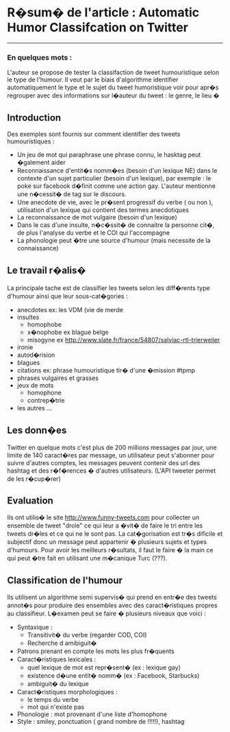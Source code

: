 # R�sum� de l'article : Automatic Humor Classifcation on Twitter
---------

### En quelques mots : 
L'auteur se propose de tester la classifaction de tweet humouristique selon le type de l'humour. 
Il veut par le biais d'algorithme identifier automatiquement le type et le sujet du tweet humoristique voir pour apr�s regrouper avec des informations sur l�auteur du tweet : le genre, le lieu � 


## Introduction
Des exemples sont fournis sur comment identifier des tweets humouristiques :

* Un jeu de mot qui paraphrase une phrase connu, le hasktag peut �galement aider
* Reconnaissance d'entit�s nomm�es (besoin d'un lexique NE) dans le contexte d'un sujet particulier (besoin d'un lexique), par exemple : le poke sur facebook d�finit comme une action gay. L'auteur mentionne une n�cessit� de tag sur le discours.
* Une anecdote de vie, avec le pr�sent progressif du verbe ( ou non ), utilisation d'un lexique qui contient des termes anecdotiques
* La reconnaissance de mot vulgaire (besoin d'un lexique)
* Dans le cas d'une insulte, n�c�ssit� de connaitre la personne cit�, de plus l'analyse du verbe et le COI qui l'accompagne
* La phonologie peut �tre une source d'humour (mais necessite de la connaissance) 

## Le travail r�alis�
La principale tache est de classifier les tweets selon les diff�rents type d'humour ainsi que leur sous-cat�gories : 

* anecdotes ex: les VDM (vie de merde 
* insultes
	* homophobe
	* x�nophobe ex blague belge
	* misogyne ex http://www.slate.fr/france/54807/salviac-rtl-trierweiler 
* ironie
* autod�rision 
* blagues
* citations ex: phrase humouristique tir� d'une �mission #tpmp 
* phrases vulgaires et grasses
* jeux de mots
	* homophone 
	* contrep�trie
* les autres ...


## Les donn�es
Twitter en quelque mots c'est plus de 200 millions messages par jour, une limite de 140 caract�res par message, un utilisateur peut s'abonner pour suivre d'autres comptes, les messages peuvent contenir des url des hashtag et des r�f�rences � d'autres utilisateurs.
(L'API tweeter permet de les r�cup�rer) 

## Evaluation 
Ils ont utilis� le site http://www.funny-tweets.com pour collecter un ensemble de tweet "drole" ce qui leur a �vit� de faire le tri entre les tweets dr�les et ce qui ne le sont pas.
La cat�gorisation est tr�s dificile et subjectif donc un message peut appartenir � plusieurs sujets et types d'humours. Pour avoir les meilleurs r�sultats, il faut le faire � la main ce qui peut �tre fait en utilisant une m�canique Turc (???). 

## Classification de l'humour
Ils utilisent un algorithme semi supervis� qui prend en entr�e des tweets annot�s pour produire des ensembles avec des caract�ristiques propres au classifieur.
L�examen peut se faire � plusieurs niveaux que voici :
*	Syntaxique : 
	*	Transitivit� du verbe (regarder COD, COI)
	*	Recherche d amibiguit�
*	Patrons prenant en compte les mots les plus fr�quents
*	Caract�ristiques lexicales : 
	*	quel lexique de mot est repr�sent� (ex : lexique gay)
	*	existence d�une entit� nomm� (ex : Facebook, Starbucks) 
	*	ambiguit� du lexique 
*	Caract�ristiques morphologiques :
	*	le temps du verbe
	*	mot qui n'existe pas
*	Phonologie : mot provenant d'une liste d'homophone
*	Style : smiley, ponctuation ( grand nombre de !!!!!), hashtag




